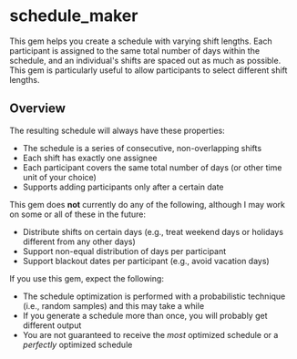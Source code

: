 # schedule_maker

This gem helps you create a schedule with varying shift lengths. Each participant is assigned to the same total number of days within the schedule, and an individual's shifts are spaced out as much as possible. This gem is particularly useful to allow participants to select different shift lengths.

## Overview

The resulting schedule will always have these properties:

- The schedule is a series of consecutive, non-overlapping shifts
- Each shift has exactly one assignee
- Each participant covers the same total number of days (or other time unit of your choice)
- Supports adding participants only after a certain date

This gem does **not** currently do any of the following, although I may work on some or all of these in the future:

- Distribute shifts on certain days (e.g., treat weekend days or holidays different from any other days)
- Support non-equal distribution of days per participant
- Support blackout dates per participant (e.g., avoid vacation days)

If you use this gem, expect the following:

- The schedule optimization is performed with a probabilistic technique (i.e., random samples) and this may take a while
- If you generate a schedule more than once, you will probably get different output
- You are not guaranteed to receive the *most* optimized schedule or a *perfectly* optimized schedule
